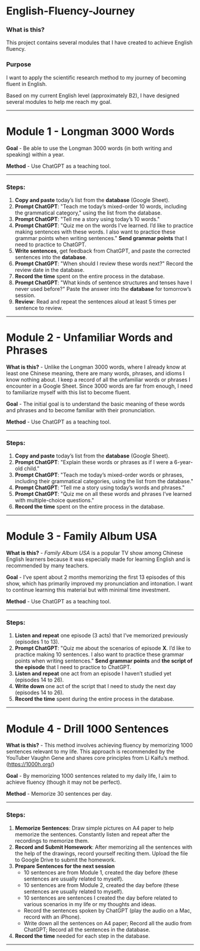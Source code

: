 # English-Fluency-Journey

### What is this?
This project contains several modules that I have created to achieve English fluency.

### Purpose
I want to apply the scientific research method to my journey of becoming fluent in English.

Based on my current English level (approximately B2), I have designed several modules to help me reach my goal.

---

# Module 1 - Longman 3000 Words 

**Goal** - Be able to use the Longman 3000 words (in both writing and speaking) within a year. 

**Method** - Use ChatGPT as a teaching tool.

---

### Steps:

1. **Copy and paste** today’s list from the **database** (Google Sheet).
2. **Prompt ChatGPT**: "Teach me today’s mixed-order 10 words, including the grammatical category," using the list from the database.
3. **Prompt ChatGPT**: "Tell me a story using today’s 10 words."
4. **Prompt ChatGPT**: "Quiz me on the words I’ve learned. I’d like to practice making sentences with these words. I also want to practice these grammar points when writing sentences." **Send grammar points** that I need to practice to ChatGPT.
5. **Write sentences**, get feedback from ChatGPT, and paste the corrected sentences into the **database**.
6. **Prompt ChatGPT**: "When should I review these words next?" Record the review date in the database.
7. **Record the time** spent on the entire process in the database.
8. **Prompt ChatGPT**: "What kinds of sentence structures and tenses have I never used before?" Paste the answer into the **database** for tomorrow’s session.
9. **Review**: Read and repeat the sentences aloud at least 5 times per sentence to review.

---

# Module 2 - Unfamiliar Words and Phrases

**What is this?** - Unlike the Longman 3000 words, where I already know at least one Chinese meaning, there are many words, phrases, and idioms I know nothing about. I keep a record of all the unfamiliar words or phrases I encounter in a Google Sheet. Since 3000 words are far from enough, I need to familiarize myself with this list to become fluent.

**Goal** - The initial goal is to understand the basic meaning of these words and phrases and to become familiar with their pronunciation.

**Method** - Use ChatGPT as a teaching tool.

---

### Steps:

1. **Copy and paste** today’s list from the **database** (Google Sheet).
2. **Prompt ChatGPT**: "Explain these words or phrases as if I were a 6-year-old child."
3. **Prompt ChatGPT**: "Teach me today’s mixed-order words or phrases, including their grammatical categories, using the list from the database."
4. **Prompt ChatGPT**: "Tell me a story using today’s words and phrases."
5. **Prompt ChatGPT**: "Quiz me on all these words and phrases I’ve learned with multiple-choice questions."
6. **Record the time** spent on the entire process in the database.

---

# Module 3 - Family Album USA

**What is this?** - *Family Album USA* is a popular TV show among Chinese English learners because it was especially made for learning English and is recommended by many teachers.

**Goal** - I’ve spent about 2 months memorizing the first 13 episodes of this show, which has primarily improved my pronunciation and intonation. I want to continue learning this material but with minimal time investment.

**Method** - Use ChatGPT as a teaching tool.

---

### Steps:

1. **Listen and repeat** one episode (3 acts) that I’ve memorized previously (episodes 1 to 13).
2. **Prompt ChatGPT**: "Quiz me about the scenarios of episode **X**. I’d like to practice making 10 sentences. I also want to practice these grammar points when writing sentences." **Send grammar points** and **the script of the episode** that I need to practice to ChatGPT.
3. **Listen and repeat** one act from an episode I haven’t studied yet (episodes 14 to 26).
4. **Write down** one act of the script that I need to study the next day (episodes 14 to 26).
5. **Record the time** spent during the entire process in the database.

---

# Module 4 - Drill 1000 Sentences

**What is this?** - This method involves achieving fluency by memorizing 1000 sentences relevant to my life. This approach is recommended by the YouTuber Vaughn Gene and shares core principles from Li Kaifu’s method. (https://1000h.org/)

**Goal** - By memorizing 1000 sentences related to my daily life, I aim to achieve fluency (though it may not be perfect).

**Method** - Memorize 30 sentences per day.

---

### Steps:

1. **Memorize Sentences**: Draw simple pictures on A4 paper to help memorize the sentences. Constantly listen and repeat after the recordings to memorize them.
2. **Record and Submit Homework**: After memorizing all the sentences with the help of the drawings, record yourself reciting them. Upload the file to Google Drive to submit the homework.
3. **Prepare Sentences for the next session** 
   - 10 sentences are from Module 1, created the day before (these sentences are usually related to myself).
   - 10 sentences are from Module 2, created the day before (these sentences are usually related to myself).
   - 10 sentences are sentences I created the day before related to various scenarios in my life or my thoughts and ideas.
   - Record the sentences spoken by ChatGPT (play the audio on a Mac, record with an iPhone).
   - Write down all the sentences on A4 paper; Record all the audio from ChatGPT; Record all the sentences in the database.
4. **Record the time** needed for each step in the database.

---

